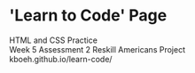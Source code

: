 # 'Learn to Code' Page
HTML and CSS Practice <br>
Week 5 Assessment 2 Reskill Americans Project <br>
kboeh.github.io/learn-code/
